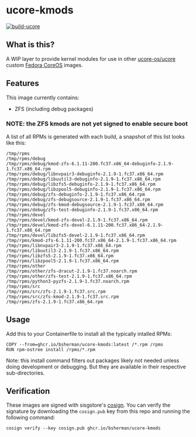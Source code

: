 # ucore-kmods

[![build-ucore](https://github.com/bsherman/ucore-kmods/actions/workflows/build.yml/badge.svg)](https://github.com/bsherman/ucore-kmods/actions/workflows/build.yml)

## What is this?

A WIP layer to provide kernel modules for use in other [ucore-os/ucore](https://github.com/ublue-os/ucore) custom [Fedora CoreOS](https://getfedora.org/coreos/) images.

## Features

This image currently contains:

- ZFS (including debug packages)

### NOTE: the ZFS kmods are not yet signed to enable secure boot

A list of all RPMs is generated with each build, a snapshot of this list looks like this:

```
/tmp/rpms
/tmp/rpms/debug
/tmp/rpms/debug/kmod-zfs-6.1.11-200.fc37.x86_64-debuginfo-2.1.9-1.fc37.x86_64.rpm
/tmp/rpms/debug/libnvpair3-debuginfo-2.1.9-1.fc37.x86_64.rpm
/tmp/rpms/debug/libuutil3-debuginfo-2.1.9-1.fc37.x86_64.rpm
/tmp/rpms/debug/libzfs5-debuginfo-2.1.9-1.fc37.x86_64.rpm
/tmp/rpms/debug/libzpool5-debuginfo-2.1.9-1.fc37.x86_64.rpm
/tmp/rpms/debug/zfs-debuginfo-2.1.9-1.fc37.x86_64.rpm
/tmp/rpms/debug/zfs-debugsource-2.1.9-1.fc37.x86_64.rpm
/tmp/rpms/debug/zfs-kmod-debugsource-2.1.9-1.fc37.x86_64.rpm
/tmp/rpms/debug/zfs-test-debuginfo-2.1.9-1.fc37.x86_64.rpm
/tmp/rpms/devel
/tmp/rpms/devel/kmod-zfs-devel-2.1.9-1.fc37.x86_64.rpm
/tmp/rpms/devel/kmod-zfs-devel-6.1.11-200.fc37.x86_64-2.1.9-1.fc37.x86_64.rpm
/tmp/rpms/devel/libzfs5-devel-2.1.9-1.fc37.x86_64.rpm
/tmp/rpms/kmod-zfs-6.1.11-200.fc37.x86_64-2.1.9-1.fc37.x86_64.rpm
/tmp/rpms/libnvpair3-2.1.9-1.fc37.x86_64.rpm
/tmp/rpms/libuutil3-2.1.9-1.fc37.x86_64.rpm
/tmp/rpms/libzfs5-2.1.9-1.fc37.x86_64.rpm
/tmp/rpms/libzpool5-2.1.9-1.fc37.x86_64.rpm
/tmp/rpms/other
/tmp/rpms/other/zfs-dracut-2.1.9-1.fc37.noarch.rpm
/tmp/rpms/other/zfs-test-2.1.9-1.fc37.x86_64.rpm
/tmp/rpms/python3-pyzfs-2.1.9-1.fc37.noarch.rpm
/tmp/rpms/src
/tmp/rpms/src/zfs-2.1.9-1.fc37.src.rpm
/tmp/rpms/src/zfs-kmod-2.1.9-1.fc37.src.rpm
/tmp/rpms/zfs-2.1.9-1.fc37.x86_64.rpm
```

## Usage


Add this to your Containerfile to install all the typically intalled RPMs:

    COPY --from=ghcr.io/bsherman/ucore-kmods:latest /*.rpm /rpms
    RUN rpm-ostree install /rpms/*.rpm

Note: this install command filters out packages likely not needed unless doing development or debugging. But they are available in their respective sub-directories.

  
## Verification

These images are signed with sisgstore's [cosign](https://docs.sigstore.dev/cosign/overview/). You can verify the signature by downloading the `cosign.pub` key from this repo and running the following command:

    cosign verify --key cosign.pub ghcr.io/bsherman/ucore-kmods